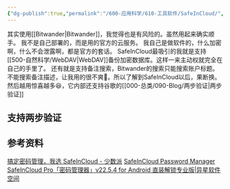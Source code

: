 ```yaml
---
{"dg-publish":true,"permalink":"/600-应用科学/610-工具软件/SafeInCloud/","tags":["密码管理","PassWord"],"noteIcon":""}
---
```


其实使用[[Bitwander\|Bitwander]]，我觉得也是有风险的。虽然用起来确实顺手。
我不是自己部署的，而是用的官方的云服务。
我自己是做软件的，什么加密啊，什么不会泄露啊，都是官方的套话。
SafeInCloud最吸引的我就是支持[[500-自然科学/WebDAV\|WebDAV]]备份加密数据库。这样一来主动权就完全在自己的手里了。
还有就是支持备注搜索，Bitwander的搜索只能搜索账户标题。不能搜索备注描述，让我用的很不爽😤。所以了解到SafeInCloud以后，果断换。
然后越用惊喜越多😆，它内部还支持谷歌的[[000-总类/090-Blog/两步验证\|两步验证]]

## 支持两步验证


## 参考资料
[搞定密码管理，我选 SafeInCloud - 少数派](https://sspai.com/post/65379)
[SafeInCloud Password Manager](https://safeincloud.ladesk.com/)
[SafeInCloud Pro「密码管理器」v22.5.4 for Android 直装解锁专业版|异星软件空间](https://www.yxssp.com/26064.html)